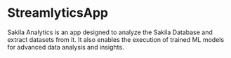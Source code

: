 # StreamlyticsApp
Sakila Analytics is an app designed to analyze the Sakila Database and extract datasets from it. It also enables the execution of trained ML models for advanced data analysis and insights.
